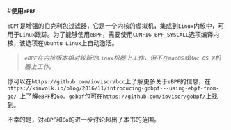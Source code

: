 #**使用`ePBF`**

`eBPF`是增强的伯克利包过滤器，它是一个内核的虚拟机，集成到`Linux`内核中，可用于`Linux`跟踪。为了能够使用`eBPF`，需要使用`CONFIG_BPF_SYSCALL`选项编译内核，该选项在`Ubuntu Linux`上自动激活。

> *`eBPF`在内核版本相对较新的`Linux`机器上工作，但不在`macOS`或`Mac OS X`机器上工作。*

你可以在`https://github.com/iovisor/bcc`上了解更多关于`eBPF`的信息，在`https://kinvolk.io/blog/2016/11/introducing-gobpf---using-ebpf-from-go/ `上了解`eBPF`和`Go`。`gobpf`包可在`https://github.com/iovisor/gobpf/`上找到。

不幸的是，对`eBPF`和`Go`的进一步讨论超出了本书的范围。